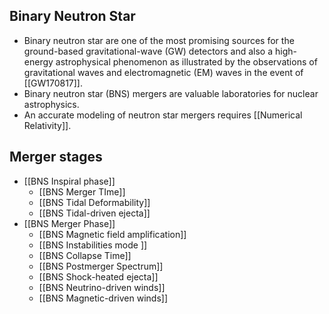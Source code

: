 ##  Binary Neutron Star

- Binary neutron star are one of the most promising sources for the ground-based gravitational-wave (GW) detectors and also a high-energy astrophysical phenomenon as illustrated by the observations of gravitational waves and electromagnetic (EM) waves in the event of [[GW170817]].
- Binary neutron star (BNS) mergers are valuable laboratories for nuclear astrophysics.
- An accurate modeling of neutron star mergers requires [[Numerical Relativity]].

## Merger stages

- [[BNS Inspiral phase]]
	- [[BNS Merger TIme]]
	- [[BNS Tidal Deformability]]
	- [[BNS  Tidal-driven ejecta]]
- [[BNS Merger Phase]]
	- [[BNS Magnetic field amplification]]
	- [[BNS Instabilities mode ]]
	- [[BNS  Collapse Time]]
	- [[BNS Postmerger Spectrum]]
	- [[BNS Shock-heated ejecta]]
	- [[BNS Neutrino-driven winds]]
	- [[BNS Magnetic-driven winds]]
